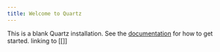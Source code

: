 ```yaml
---
title: Welcome to Quartz
---
```


This is a blank Quartz installation.
See the [documentation](https://quartz.jzhao.xyz) for how to get started. linking to [[]]
